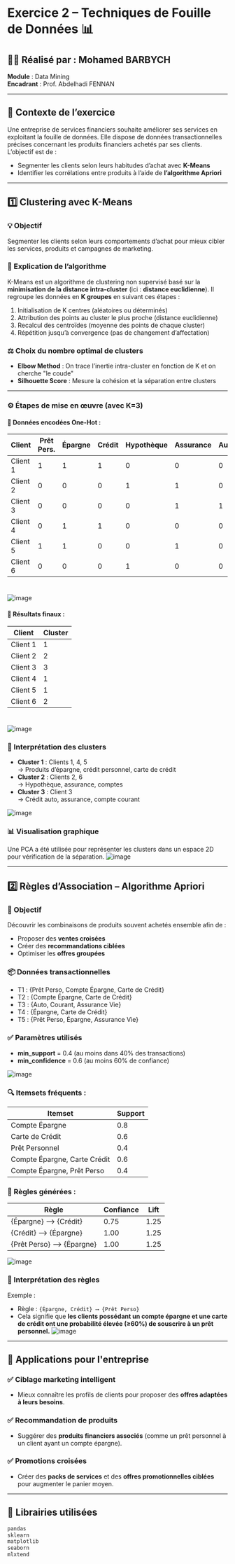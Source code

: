 # Exercice 2 – Techniques de Fouille de Données 📊

## 👨‍🎓 Réalisé par : Mohamed BARBYCH  
**Module** : Data Mining  
**Encadrant** : Prof. Abdelhadi FENNAN  

---

## 📌 Contexte de l’exercice

Une entreprise de services financiers souhaite améliorer ses services en exploitant la fouille de données. Elle dispose de données transactionnelles précises concernant les produits financiers achetés par ses clients. L’objectif est de :

- Segmenter les clients selon leurs habitudes d’achat avec **K-Means**
- Identifier les corrélations entre produits à l’aide de **l’algorithme Apriori**

---

## 1️⃣ Clustering avec K-Means

### 💡 Objectif
Segmenter les clients selon leurs comportements d’achat pour mieux cibler les services, produits et campagnes de marketing.

### 📘 Explication de l’algorithme

K-Means est un algorithme de clustering non supervisé basé sur la **minimisation de la distance intra-cluster** (ici : **distance euclidienne**). Il regroupe les données en **K groupes** en suivant ces étapes :

1. Initialisation de K centres (aléatoires ou déterminés)
2. Attribution des points au cluster le plus proche (distance euclidienne)
3. Recalcul des centroïdes (moyenne des points de chaque cluster)
4. Répétition jusqu’à convergence (pas de changement d’affectation)

### ⚖️ Choix du nombre optimal de clusters

- **Elbow Method** : On trace l’inertie intra-cluster en fonction de K et on cherche "le coude"
- **Silhouette Score** : Mesure la cohésion et la séparation entre clusters

---

### ⚙️ Étapes de mise en œuvre (avec K=3)

#### 🔁 Données encodées One-Hot :

| Client   | Prêt Pers. | Épargne | Crédit | Hypothèque | Assurance | Auto | Courant |
|----------|------------|---------|--------|------------|-----------|------|---------|
| Client 1 | 1          | 1       | 1      | 0          | 0         | 0    | 0       |
| Client 2 | 0          | 0       | 0      | 1          | 1         | 0    | 0       |
| Client 3 | 0          | 0       | 0      | 0          | 1         | 1    | 1       |
| Client 4 | 0          | 1       | 1      | 0          | 0         | 0    | 0       |
| Client 5 | 1          | 1       | 0      | 0          | 1         | 0    | 0       |
| Client 6 | 0          | 0       | 0      | 1          | 0         | 0    | 1       |

# 
![image](https://github.com/user-attachments/assets/8f4715f5-243b-4b93-9b6f-5811a8fed747)


#### 🔎 Résultats finaux :

| Client   | Cluster |
|----------|---------|
| Client 1 | 1       |
| Client 2 | 2       |
| Client 3 | 3       |
| Client 4 | 1       |
| Client 5 | 1       |
| Client 6 | 2       |


#
![image](https://github.com/user-attachments/assets/20593252-9270-48f4-a5ba-c4d9e1034442)

### 🧠 Interprétation des clusters

- **Cluster 1** : Clients 1, 4, 5  
  → Produits d’épargne, crédit personnel, carte de crédit  
- **Cluster 2** : Clients 2, 6  
  → Hypothèque, assurance, comptes  
- **Cluster 3** : Client 3  
  → Crédit auto, assurance, compte courant

![image](https://github.com/user-attachments/assets/e0c2857a-3850-4c97-898c-429336503cc4)


### 📊 Visualisation graphique
Une PCA a été utilisée pour représenter les clusters dans un espace 2D pour vérification de la séparation.
![image](https://github.com/user-attachments/assets/f2d78dc7-fdae-4b76-b401-eedd82dab2d7)

---

## 2️⃣ Règles d’Association – Algorithme Apriori

### 🎯 Objectif
Découvrir les combinaisons de produits souvent achetés ensemble afin de :

- Proposer des **ventes croisées**
- Créer des **recommandations ciblées**
- Optimiser les **offres groupées**

### 📦 Données transactionnelles

- T1 : {Prêt Perso, Compte Épargne, Carte de Crédit}
- T2 : {Compte Épargne, Carte de Crédit}
- T3 : {Auto, Courant, Assurance Vie}
- T4 : {Épargne, Carte de Crédit}
- T5 : {Prêt Perso, Épargne, Assurance Vie}

### ✅ Paramètres utilisés
- **min_support** = 0.4 (au moins dans 40% des transactions)
- **min_confidence** = 0.6 (au moins 60% de confiance)


![image](https://github.com/user-attachments/assets/de093af1-2578-41df-a19d-2b815c558e76)

### 🔍 Itemsets fréquents :

| Itemset                        | Support |
|-------------------------------|---------|
| Compte Épargne                | 0.8     |
| Carte de Crédit               | 0.6     |
| Prêt Personnel                | 0.4     |
| Compte Épargne, Carte Crédit  | 0.6     |
| Compte Épargne, Prêt Perso    | 0.4     |

### 🔗 Règles générées :

| Règle                                       | Confiance | Lift |
|--------------------------------------------|-----------|------|
| {Épargne} ⟶ {Crédit}                       | 0.75      | 1.25 |
| {Crédit} ⟶ {Épargne}                       | 1.00      | 1.25 |
| {Prêt Perso} ⟶ {Épargne}                  | 1.00      | 1.25 |

![image](https://github.com/user-attachments/assets/c5822362-2ff1-439c-af9c-310474fc19a7)

### 🧠 Interprétation des règles

Exemple :
- Règle : `{Épargne, Crédit} ⟶ {Prêt Perso}`
- Cela signifie que **les clients possédant un compte épargne et une carte de crédit ont une probabilité élevée (≥60%) de souscrire à un prêt personnel.**
![image](https://github.com/user-attachments/assets/764d6914-cdd9-4205-81ea-35be664d8885)


---

## 🎯 Applications pour l'entreprise

### ✅ Ciblage marketing intelligent
- Mieux connaître les profils de clients pour proposer des **offres adaptées à leurs besoins**.

### ✅ Recommandation de produits
- Suggérer des **produits financiers associés** (comme un prêt personnel à un client ayant un compte épargne).

### ✅ Promotions croisées
- Créer des **packs de services** et des **offres promotionnelles ciblées** pour augmenter le panier moyen.

---

## 🧪 Librairies utilisées

```python
pandas
sklearn
matplotlib
seaborn
mlxtend
